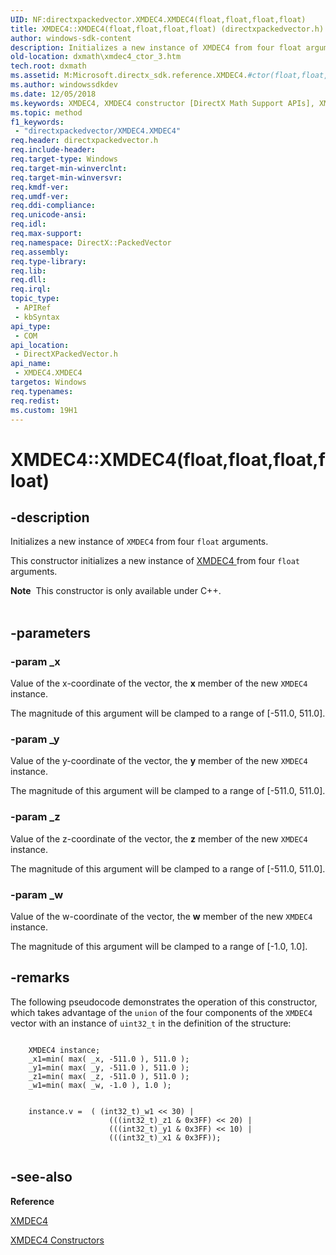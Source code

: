 ```yaml
---
UID: NF:directxpackedvector.XMDEC4.XMDEC4(float,float,float,float)
title: XMDEC4::XMDEC4(float,float,float,float) (directxpackedvector.h)
author: windows-sdk-content
description: Initializes a new instance of XMDEC4 from four float arguments.
old-location: dxmath\xmdec4_ctor_3.htm
tech.root: dxmath
ms.assetid: M:Microsoft.directx_sdk.reference.XMDEC4.#ctor(float,float,float,float)
ms.author: windowssdkdev
ms.date: 12/05/2018
ms.keywords: XMDEC4, XMDEC4 constructor [DirectX Math Support APIs], XMDEC4 constructor [DirectX Math Support APIs],XMDEC4 structure, XMDEC4 structure [DirectX Math Support APIs],XMDEC4 constructor, XMDEC4.XMDEC4, XMDEC4.XMDEC4(float,float,float,float), XMDEC4::XMDEC4, XMDEC4::XMDEC4(float,float,float,float), dxmath.xmdec4_ctor_3
ms.topic: method
f1_keywords: 
 - "directxpackedvector/XMDEC4.XMDEC4"
req.header: directxpackedvector.h
req.include-header: 
req.target-type: Windows
req.target-min-winverclnt: 
req.target-min-winversvr: 
req.kmdf-ver: 
req.umdf-ver: 
req.ddi-compliance: 
req.unicode-ansi: 
req.idl: 
req.max-support: 
req.namespace: DirectX::PackedVector
req.assembly: 
req.type-library: 
req.lib: 
req.dll: 
req.irql: 
topic_type:
 - APIRef
 - kbSyntax
api_type:
 - COM
api_location:
 - DirectXPackedVector.h
api_name:
 - XMDEC4.XMDEC4
targetos: Windows
req.typenames: 
req.redist: 
ms.custom: 19H1
---
```


# XMDEC4::XMDEC4(float,float,float,float)


## -description


Initializes a new instance of <code>XMDEC4</code> from four <code>float</code> arguments.
    

This constructor initializes a new instance of <a href="https://docs.microsoft.com/windows/desktop/api/directxpackedvector/ns-directxpackedvector-xmdec4">XMDEC4 </a> from four
	<code>float</code> arguments.
<div class="alert"><b>Note</b>  This constructor is only available under C++.
    </div><div> </div>

## -parameters




### -param _x

Value of the x-coordinate of the vector, the <b>x</b> member of the new
		    <code>XMDEC4</code> instance.
		

The magnitude of this argument will be clamped to a range of [-511.0,
		    511.0].
		


### -param _y

Value of the y-coordinate of the vector, the <b>y</b> member of the new
		    <code>XMDEC4</code> instance.
		

The magnitude of this argument will be clamped to a range of [-511.0,
		    511.0].
		


### -param _z

Value of the z-coordinate of the vector, the <b>z</b> member of the new
		    <code>XMDEC4</code> instance.
		

The magnitude of this argument will be clamped to a range of [-511.0,
		    511.0].
		


### -param _w

Value of the w-coordinate of the vector, the <b>w</b> member of the new
		    <code>XMDEC4</code> instance.
		

The magnitude of this argument will be clamped to a range of [-1.0,
		    1.0].
		


## -remarks



The following pseudocode demonstrates the operation of this constructor, which takes
	    advantage of the <code>union</code> of the four components of the <code>XMDEC4</code> vector
	    with an instance of <code>uint32_t</code> in the definition of the structure:
	


```

	XMDEC4 instance;
	_x1=min( max( _x, -511.0 ), 511.0 );
	_y1=min( max( _y, -511.0 ), 511.0 );
	_z1=min( max( _z, -511.0 ), 511.0 );
	_w1=min( max( _w, -1.0 ), 1.0 );


	instance.v =  ( (int32_t)_w1 << 30) |
                      (((int32_t)_z1 & 0x3FF) << 20) |
                      (((int32_t)_y1 & 0x3FF) << 10) |
                      (((int32_t)_x1 & 0x3FF));
      
```





## -see-also




<b>Reference</b>



<a href="https://docs.microsoft.com/windows/desktop/api/directxpackedvector/ns-directxpackedvector-xmdec4">XMDEC4</a>



<a href="https://docs.microsoft.com/windows/desktop/dxmath/xmdec4-ctor">XMDEC4 Constructors</a>
 

 

